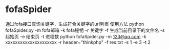 # fofaSpider
通过fofa接口查询关键字，生成符合关键字的url列表
使用方法
python fofaSpider.py -m fofa邮箱 -k fofa秘钥 -r 关键字 -f 生成当前目录下的文件名 -s 起始页 -e 结束页 -t 进程数
python fofaSpider.py -m 123@qq.com -k xxxxxxxxxxxxxxxxxxxxx -r header="thinkphp" -f res.txt -s 1 -e 3 -t 2
